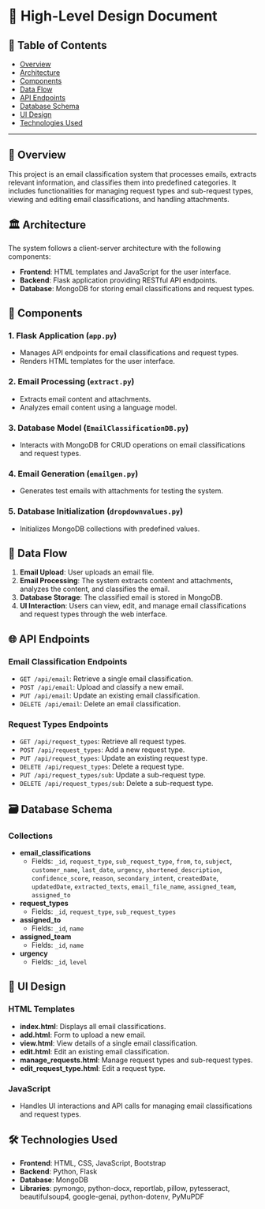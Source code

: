 # 📄 High-Level Design Document

## 📌 Table of Contents
- [Overview](#overview)
- [Architecture](#architecture)
- [Components](#components)
- [Data Flow](#data-flow)
- [API Endpoints](#api-endpoints)
- [Database Schema](#database-schema)
- [UI Design](#ui-design)
- [Technologies Used](#technologies-used)

---

## 🎯 Overview
This project is an email classification system that processes emails, extracts relevant information, and classifies them into predefined categories. It includes functionalities for managing request types and sub-request types, viewing and editing email classifications, and handling attachments.

## 🏛️ Architecture
The system follows a client-server architecture with the following components:
- **Frontend**: HTML templates and JavaScript for the user interface.
- **Backend**: Flask application providing RESTful API endpoints.
- **Database**: MongoDB for storing email classifications and request types.

## 🧩 Components
### 1. **Flask Application (`app.py`)**
   - Manages API endpoints for email classifications and request types.
   - Renders HTML templates for the user interface.

### 2. **Email Processing (`extract.py`)**
   - Extracts email content and attachments.
   - Analyzes email content using a language model.

### 3. **Database Model (`EmailClassificationDB.py`)**
   - Interacts with MongoDB for CRUD operations on email classifications and request types.

### 4. **Email Generation (`emailgen.py`)**
   - Generates test emails with attachments for testing the system.

### 5. **Database Initialization (`dropdownvalues.py`)**
   - Initializes MongoDB collections with predefined values.

## 🔄 Data Flow
1. **Email Upload**: User uploads an email file.
2. **Email Processing**: The system extracts content and attachments, analyzes the content, and classifies the email.
3. **Database Storage**: The classified email is stored in MongoDB.
4. **UI Interaction**: Users can view, edit, and manage email classifications and request types through the web interface.

## 🌐 API Endpoints
### Email Classification Endpoints
- `GET /api/email`: Retrieve a single email classification.
- `POST /api/email`: Upload and classify a new email.
- `PUT /api/email`: Update an existing email classification.
- `DELETE /api/email`: Delete an email classification.

### Request Types Endpoints
- `GET /api/request_types`: Retrieve all request types.
- `POST /api/request_types`: Add a new request type.
- `PUT /api/request_types`: Update an existing request type.
- `DELETE /api/request_types`: Delete a request type.
- `PUT /api/request_types/sub`: Update a sub-request type.
- `DELETE /api/request_types/sub`: Delete a sub-request type.

## 🗃️ Database Schema
### Collections
- **email_classifications**
  - Fields: `_id`, `request_type`, `sub_request_type`, `from`, `to`, `subject`, `customer_name`, `last_date`, `urgency`, `shortened_description`, `confidence_score`, `reason`, `secondary_intent`, `createdDate`, `updatedDate`, `extracted_texts`, `email_file_name`, `assigned_team`, `assigned_to`
- **request_types**
  - Fields: `_id`, `request_type`, `sub_request_types`
- **assigned_to**
  - Fields: `_id`, `name`
- **assigned_team**
  - Fields: `_id`, `name`
- **urgency**
  - Fields: `_id`, `level`

## 🎨 UI Design
### HTML Templates
- **index.html**: Displays all email classifications.
- **add.html**: Form to upload a new email.
- **view.html**: View details of a single email classification.
- **edit.html**: Edit an existing email classification.
- **manage_requests.html**: Manage request types and sub-request types.
- **edit_request_type.html**: Edit a request type.

### JavaScript
- Handles UI interactions and API calls for managing email classifications and request types.

## 🛠️ Technologies Used
- **Frontend**: HTML, CSS, JavaScript, Bootstrap
- **Backend**: Python, Flask
- **Database**: MongoDB
- **Libraries**: pymongo, python-docx, reportlab, pillow, pytesseract, beautifulsoup4, google-genai, python-dotenv, PyMuPDF